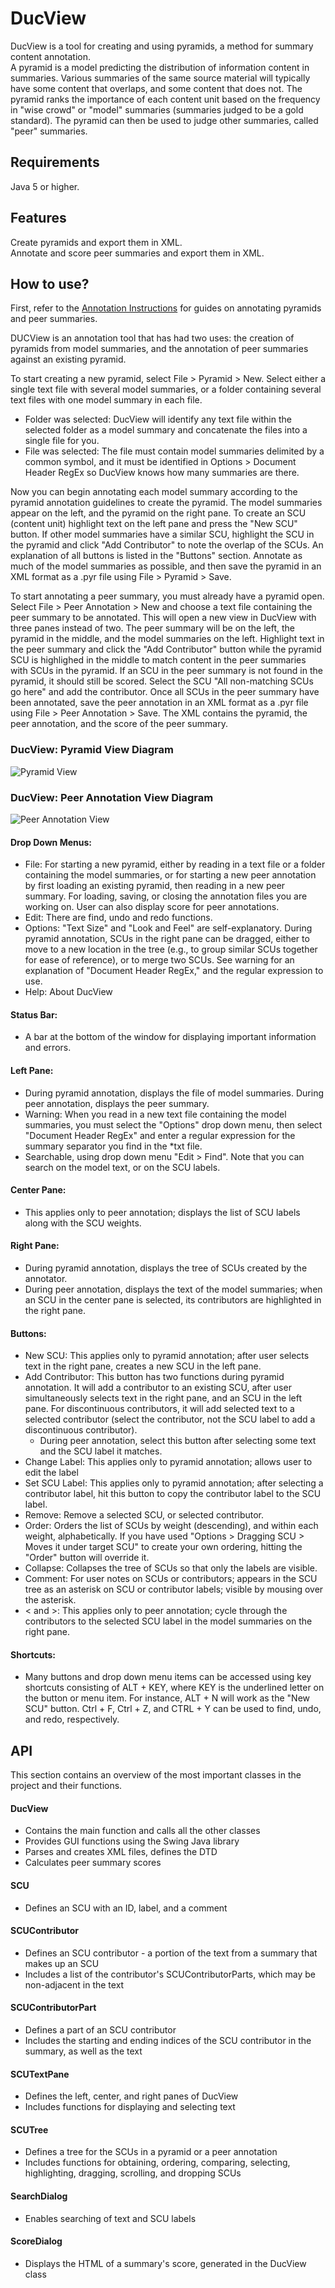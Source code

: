 # DucView
DucView is a tool for creating and using pyramids, a method for summary content annotation. <br />
A pyramid is a model predicting the distribution of information content in summaries. Various summaries of the
same source material will typically have some content that overlaps, and some content that does not. The pyramid
ranks the importance of each content unit based on the frequency in "wise crowd" or "model" summaries (summaries judged to
be a gold standard). The pyramid can then be used to judge other summaries, called "peer" summaries.

## Requirements
Java 5 or higher.

## Features
Create pyramids and export them in XML. <br />
Annotate and score peer summaries and export them in XML.

## How to use?
First, refer to the [Annotation Instructions](http://personal.psu.edu/rjp49/DUC2006/2006-pyramid-guidelines.html)
for guides on annotating pyramids and peer summaries.<br />

DUCView is an annotation tool that has had two uses: the creation of pyramids from model summaries, and the annotation of peer summaries against an existing pyramid.

To start creating a new pyramid, select File > Pyramid > New. Select either a single text file with several model summaries,
or a folder containing several text files with one model summary in each file.
- Folder was selected: DucView will identify any text file within the selected folder as a model summary and concatenate the files into a single file for you.
- File was selected: The file must contain model summaries delimited by a common symbol, and it must be identified in Options > Document Header RegEx so DucView knows how many summaries are there.


Now you can begin annotating each model summary according to the pyramid annotation guidelines to create the pyramid.
The model summaries appear on the left, and the pyramid on the right pane.
To create an SCU (content unit) highlight text on the left pane and press the "New SCU" button.
If other model summaries have a similar SCU, highlight the SCU in the pyramid and click "Add Contributor" to note the overlap of the SCUs.
An explanation of all buttons is listed in the "Buttons" section.
Annotate as much of the model summaries as possible, and then save the pyramid in an XML format as a .pyr file using File > Pyramid > Save. <br />

To start annotating a peer summary, you must already have a pyramid open. Select File > Peer Annotation > New and
choose a text file containing the peer summary to be annotated. This will open a new view in DucView with three panes instead of two.
The peer summary will be on the left, the pyramid in the middle, and the model summaries on the left.
Highlight text in the peer summary and click the "Add Contributor" button while the pyramid SCU is highlighed in the middle
to match content in the peer summaries with SCUs in the pyramid. If an SCU in the peer summary is not found in the pyramid,
it should still be scored. Select the SCU "All non-matching SCUs go here" and add the contributor.
Once all SCUs in the peer summary have been annotated, save the peer annotation in an XML format as a .pyr file using File > Peer Annotation > Save.
The XML contains the pyramid, the peer annotation, and the score of the peer summary.

### DucView: Pyramid View Diagram
![Pyramid View](Images/pyramid_diagram.png?raw=true "Pyramid View")

### DucView: Peer Annotation View Diagram
![Peer Annotation View](Images/peer_annotation_diagram.png?raw=true "Peer Annotation View")


#### Drop Down Menus:
- File: For starting a new pyramid, either by reading in a text file or a folder containing the model summaries, or for starting a new peer annotation by first loading an existing pyramid, then reading in a new peer summary. For loading, saving, or closing the annotation files you are working on. User can also display score for peer annotations.
- Edit: There are find, undo and redo functions.
- Options: "Text Size" and "Look and Feel" are self-explanatory. During pyramid annotation, SCUs in the right pane can be dragged, either to move to a new location in the tree (e.g., to group similar SCUs together for ease of reference), or to merge two SCUs. See warning for an explanation of "Document Header RegEx," and the regular expression to use.
- Help: About DucView
#### Status Bar:
- A bar at the bottom of the window for displaying important information and errors.
#### Left Pane:
- During pyramid annotation, displays the file of model summaries. During peer annotation, displays the peer summary.
- Warning: When you read in a new text file containing the model summaries, you must select the "Options" drop down menu, then select "Document Header RegEx" and enter a regular expression for the summary separator you find in the *txt file.
- Searchable, using drop down menu "Edit > Find". Note that you can search on the model text, or on the SCU labels.
#### Center Pane:
- This applies only to peer annotation; displays the list of SCU labels along with the SCU weights.
#### Right Pane:
- During pyramid annotation, displays the tree of SCUs created by the annotator.
- During peer annotation, displays the text of the model summaries; when an SCU in the center pane is selected, its contributors are highlighted in the right pane.
#### Buttons:
- New SCU: This applies only to pyramid annotation; after user selects text in the right pane, creates a new SCU in the left pane.
- Add Contributor: This button has two functions during pyramid annotation. It will add a contributor to an existing SCU, after user simultaneously selects text in the right pane, and an SCU in the left pane. For discontinuous contributors, it will add selected text to a selected contributor (select the contributor, not the SCU label to add a discontinuous contributor).
  - During peer annotation, select this button after selecting some text and the SCU label it matches.
- Change Label: This applies only to pyramid annotation; allows user to edit the label
- Set SCU Label: This applies only to pyramid annotation; after selecting a contributor label, hit this button to copy the contributor label to the SCU label.
- Remove: Remove a selected SCU, or selected contributor.
- Order: Orders the list of SCUs by weight (descending), and within each weight, alphabetically. If you have used "Options > Dragging SCU > Moves it under target SCU" to create your own ordering, hitting the "Order" button will override it.
- Collapse: Collapses the tree of SCUs so that only the labels are visible.
- Comment: For user notes on SCUs or contributors; appears in the SCU tree as an asterisk on SCU or contributor labels; visible by mousing over the asterisk.
- < and >: This applies only to peer annotation; cycle through the contributors to the selected SCU label in the model summaries on the right pane.
#### Shortcuts:
- Many buttons and drop down menu items can be accessed using key shortcuts consisting of ALT + KEY, where KEY is the underlined letter on the button or menu item. For instance, ALT + N will work as the "New SCU" button. Ctrl + F, Ctrl + Z, and CTRL + Y can be used to find, undo, and redo, respectively.

## API
This section contains an overview of the most important classes in the project and their functions. <br />

#### DucView
- Contains the main function and calls all the other classes
- Provides GUI functions using the Swing Java library
- Parses and creates XML files, defines the DTD
- Calculates peer summary scores
#### SCU
- Defines an SCU with an ID, label, and a comment
#### SCUContributor
- Defines an SCU contributor - a portion of the text from a summary that makes up an SCU
- Includes a list of the contributor's SCUContributorParts, which may be non-adjacent in the text
#### SCUContributorPart
- Defines a part of an SCU contributor
- Includes the starting and ending indices of the SCU contributor in the summary, as well as the text
#### SCUTextPane
- Defines the left, center, and right panes of DucView
- Includes functions for displaying and selecting text
#### SCUTree
- Defines a tree for the SCUs in a pyramid or a peer annotation
- Includes functions for obtaining, ordering, comparing, selecting, highlighting, dragging, scrolling, and dropping SCUs
#### SearchDialog
- Enables searching of text and SCU labels
#### ScoreDialog
- Displays the HTML of a summary's score, generated in the DucView class
